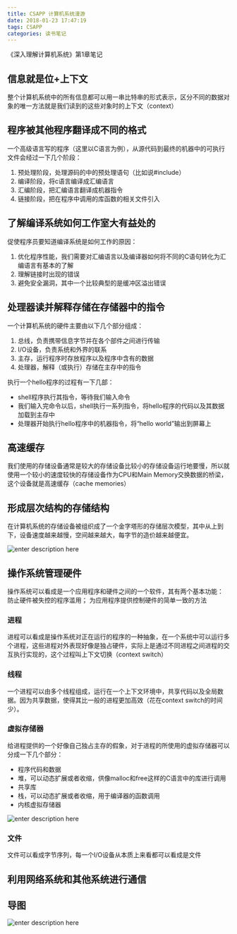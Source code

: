 ```yaml
---
title: CSAPP 计算机系统漫游
date: 2018-01-23 17:47:19
tags: CSAPP
categories: 读书笔记
---
```


《深入理解计算机系统》第1章笔记

<!--more-->

## 信息就是位+上下文
整个计算机系统中的所有信息都可以用一串比特串的形式表示，区分不同的数据对象的唯一方法就是我们读到的这些对象时的上下文（context）

## 程序被其他程序翻译成不同的格式
一个高级语言写的程序（这里以C语言为例），从源代码到最终的机器中的可执行文件会经过一下几个阶段：
1. 预处理阶段，处理源码的中的预处理语句（比如说#include）
2. 编译阶段，将c语言编译成汇编语言
3. 汇编阶段，把汇编语言翻译成机器指令
4. 链接阶段，把在程序中调用的库函数的相关文件引入

## 了解编译系统如何工作室大有益处的
促使程序员要知道编译系统是如何工作的原因：
1. 优化程序性能，我们需要对汇编语言以及编译器如何将不同的C语句转化为汇编语言有基本的了解
2. 理解链接时出现的错误
3. 避免安全漏洞，其中一个比较典型的是缓冲区溢出错误

## 处理器读并解释存储在存储器中的指令

一个计算机系统的硬件主要由以下几个部分组成：
1. 总线，负责携带信息字节并在各个部件之间进行传输
2. I/O设备，负责系统和外界的联系
3. 主存，运行程序时存放程序以及程序中含有的数据
4. 处理器，解释（或执行）存储在主存中的指令

执行一个hello程序的过程有一下几部：
* shell程序执行其指令，等待我们输入命令
* 我们输入完命令以后，shell执行一系列指令，将hello程序的代码以及其数据加载到主存中
* 处理器开始执行hello程序中的机器指令，将“hello world”输出到屏幕上

## 高速缓存

我们使用的存储设备通常是较大的存储设备比较小的存储设备运行地要慢，所以就使用一个较小的速度较快的存储设备作为CPU和Main Memory交换数据的桥梁，这个设备就是高速缓存（cache memories）

## 形成层次结构的存储结构

在计算机系统的存储设备被组织成了一个金字塔形的存储层次模型，其中从上到下，设备速度越来越慢，空间越来越大，每字节的造价越来越便宜。

![enter description here][1]

## 操作系统管理硬件

操作系统可以看成是一个应用程序和硬件之间的一个软件，其有两个基本功能： 防止硬件被失控的程序滥用； 为应用程序提供控制硬件的简单一致的方法

###  进程
进程可以看成是操作系统对正在运行的程序的一种抽象，在一个系统中可以运行多个进程，这些进程对外表现好像是独占硬件，实际上是通过不同进程之间进程的交互执行实现的，这个过程叫上下文切换（context switch）

###  线程
一个进程可以由多个线程组成，运行在一个上下文环境中，共享代码以及全局数据。因为共享数据，使得其比一般的进程更加高效（花在context switch的时间少）。

### 虚拟存储器
给进程提供的一个好像自己独占主存的假象，对于进程的所使用的虚拟存储器可以分成一下几个部分：
* 程序代码和数据
* 堆，可以动态扩展或者收缩，供像malloc和free这样的C语言中的库进行调用
* 共享库
* 栈，可以动态扩展或者收缩，用于编译器的函数调用
* 内核虚拟存储器

![enter description here][2]

### 文件
文件可以看成字节序列，每一个I/O设备从本质上来看都可以看成是文件

## 利用网络系统和其他系统进行通信

## 导图

![enter description here][3]


  [1]: https://data2.liuin.cn/story-writer/2018_1_24_1516786032387.jpg
  [2]: https://data2.liuin.cn/story-writer/2018_1_24_1516786535550.jpg
  [3]: https://data2.liuin.cn/story-writer/2018_1_24_A%20Tour%20of%20Computer%20System.png 
